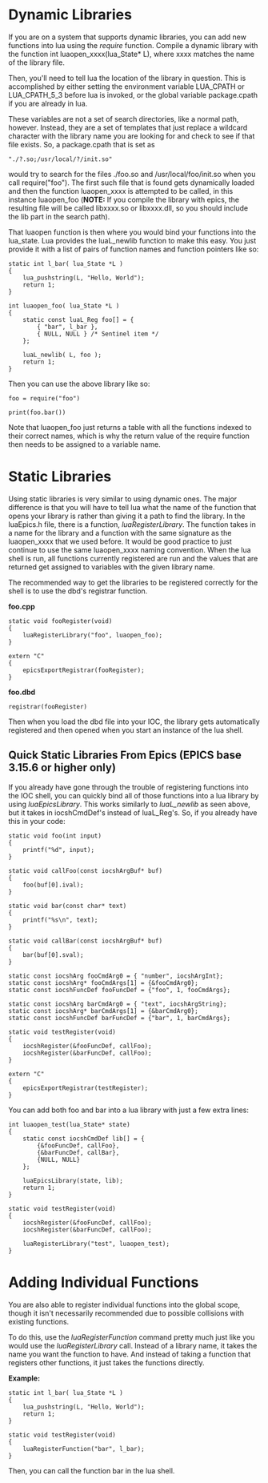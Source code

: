 # Dynamic Libraries

If you are on a system that supports dynamic libraries, you can add new 
functions into lua using the *require* function. Compile a dynamic library 
with the function int luaopen_xxxx(lua_State* L), where xxxx matches the 
name of the library file. 

Then, you'll need to tell lua the location of the library in question.
This is accomplished by either setting the environment variable LUA_CPATH
or LUA_CPATH_5_3 before lua is invoked, or the global variable package.cpath
if you are already in lua.

These variables are not a set of search directories, like a normal path, however.
Instead, they are a set of templates that just replace a wildcard character with
the library name you are looking for and check to see if that file exists. So,
a package.cpath that is set as

    "./?.so;/usr/local/?/init.so"

would try to search for the files ./foo.so and /usr/local/foo/init.so when you call
require("foo"). The first such file that is found gets dynamically loaded and then
the function luaopen_xxxx is attempted to be called, in this instance luaopen_foo
(**NOTE:** If you compile the library with epics, the resulting file will be called
libxxxx.so or libxxxx.dll, so you should include the lib part in the search path).

That luaopen function is then where you would bind your functions into the lua_state.
Lua provides the luaL_newlib function to make this easy. You just provide it with a 
list of pairs of function names and function pointers like so:

    static int l_bar( lua_State *L )
    {
        lua_pushstring(L, "Hello, World");
        return 1;
    }

    int luaopen_foo( lua_State *L )
    {
        static const luaL_Reg foo[] = {
            { "bar", l_bar },
            { NULL, NULL } /* Sentinel item */
        };

        luaL_newlib( L, foo );
        return 1;
    }
    
Then you can use the above library like so:

    foo = require("foo")
    
    print(foo.bar())
    
Note that luaopen_foo just returns a table with all the functions indexed to their
correct names, which is why the return value of the require function then needs to
be assigned to a variable name. 

# Static Libraries

Using static libraries is very similar to using dynamic ones. The major difference
is that you will have to tell lua what the name of the function that opens your
library is rather than giving it a path to find the library. In the luaEpics.h
file, there is a function, *luaRegisterLibrary*. The function takes in a name for 
the library and a function with the same signature as the luaopen_xxxx that we used
before. It would be good practice to just continue to use the same luaopen_xxxx
naming convention. When the lua shell is run, all functions currently registered are run
and the values that are returned get assigned to variables with the given library
name.

The recommended way to get the libraries to be registered correctly for the shell is to
use the dbd's registrar function.

**foo.cpp**

    static void fooRegister(void)
    {
        luaRegisterLibrary("foo", luaopen_foo);
    }

    extern "C"
    {
        epicsExportRegistrar(fooRegister);
    }

**foo.dbd**

    registrar(fooRegister)

Then when you load the dbd file into your IOC, the library gets automatically registered and
then opened when you start an instance of the lua shell.

## Quick Static Libraries From Epics (EPICS base 3.15.6 or higher only)

If you already have gone through the trouble of registering functions into the IOC shell, you
can quickly bind all of those functions into a lua library by using *luaEpicsLibrary*. This works
similarly to *luaL_newlib* as seen above, but it takes in iocshCmdDef's instead of luaL_Reg's.
So, if you already have this in your code:

    static void foo(int input)
    {
        printf("%d", input);
    }
    
    static void callFoo(const iocshArgBuf* buf)
    {
        foo(buf[0].ival);
    }

    static void bar(const char* text)
    {
        printf("%s\n", text);
    }
    
    static void callBar(const iocshArgBuf* buf)
    {
        bar(buf[0].sval);
    }

    static const iocshArg fooCmdArg0 = { "number", iocshArgInt};
    static const iocshArg* fooCmdArgs[1] = {&fooCmdArg0};
    static const iocshFuncDef fooFuncDef = {"foo", 1, fooCmdArgs};
 
    static const iocshArg barCmdArg0 = { "text", iocshArgString};
    static const iocshArg* barCmdArgs[1] = {&barCmdArg0};
    static const iocshFuncDef barFuncDef = {"bar", 1, barCmdArgs};
 
    static void testRegister(void)
    {
        iocshRegister(&fooFuncDef, callFoo);
        iocshRegister(&barFuncDef, callFoo);
    }

    extern "C"
    {
        epicsExportRegistrar(testRegister);
    }
    

You can add both foo and bar into a lua library with just a few extra lines:

    int luaopen_test(lua_State* state)
    {
        static const iocshCmdDef lib[] = {
            {&fooFuncDef, callFoo},
            {&barFuncDef, callBar},
            {NULL, NULL}
        };
        
        luaEpicsLibrary(state, lib);
        return 1;
    }
    
    static void testRegister(void)
    {
        iocshRegister(&fooFuncDef, callFoo);
        iocshRegister(&barFuncDef, callFoo);
        
        luaRegisterLibrary("test", luaopen_test);
    }

    
# Adding Individual Functions

You are also able to register individual functions into the global scope, 
though it isn't necessarily recommended due to possible collisions with
existing functions.

To do this, use the *luaRegisterFunction* command pretty much just like you
would use the *luaRegisterLibrary* call. Instead of a library name, it takes
the name you want the function to have. And instead of taking a function that 
registers other functions, it just takes the functions directly.

**Example:**

    static int l_bar( lua_State *L )
    {
        lua_pushstring(L, "Hello, World");
        return 1;
    }
    
    static void testRegister(void)
    {
        luaRegisterFunction("bar", l_bar);
    }
    
Then, you can call the function bar in the lua shell.
